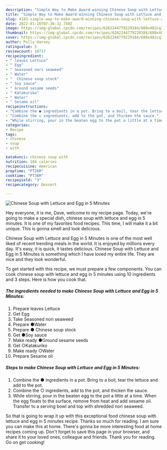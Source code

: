 ```yaml
---
description: "Simple Way to Make Award-winning Chinese Soup with Lettuce and Egg in 5 Minutes"
title: "Simple Way to Make Award-winning Chinese Soup with Lettuce and Egg in 5 Minutes"
slug: 4183-simple-way-to-make-award-winning-chinese-soup-with-lettuce-and-egg-in-5-minutes
date: 2022-01-16T07:36:32.750Z
image: https://img-global.cpcdn.com/recipes/6262244779229184/680x482cq70/chinese-soup-with-lettuce-and-egg-in-5-minutes-recipe-main-photo.jpg
thumbnail: https://img-global.cpcdn.com/recipes/6262244779229184/680x482cq70/chinese-soup-with-lettuce-and-egg-in-5-minutes-recipe-main-photo.jpg
cover: https://img-global.cpcdn.com/recipes/6262244779229184/680x482cq70/chinese-soup-with-lettuce-and-egg-in-5-minutes-recipe-main-photo.jpg
author: Polly Harvey
ratingvalue: 5
reviewcount: 10737
recipeingredient:
- " leaves Lettuce"
- " Egg"
- " Seasoned nori seaweed"
- " Water"
- "  Chinese soup stock"
- " Soy sauce"
- " Ground sesame seeds"
- " Katakuriko"
- " Water"
- " Sesame oil"
recipeinstructions:
- "Combine the ● ingredients in a pot. Bring to a boil, tear the lettuce and add to the pot."
- "Combine the ○ ingredients, add to the pot, and thicken the sauce."
- "While stirring, pour in the beaten egg to the pot a little at a time. When the egg floats to the surface, remove from heat and add sesame oil. Transfer to a serving bowl and  top with shredded nori seaweed."
categories:
- Recipe
tags:
- chinese
- soup
- with

katakunci: chinese soup with 
nutrition: 104 calories
recipecuisine: American
preptime: "PT26M"
cooktime: "PT36M"
recipeyield: "3"
recipecategory: Dessert

---
```



![Chinese Soup with Lettuce and Egg in 5 Minutes](https://img-global.cpcdn.com/recipes/6262244779229184/680x482cq70/chinese-soup-with-lettuce-and-egg-in-5-minutes-recipe-main-photo.jpg)

Hey everyone, it is me, Dave, welcome to my recipe page. Today, we're going to make a special dish, chinese soup with lettuce and egg in 5 minutes. It is one of my favorites food recipes. This time, I will make it a bit unique. This is gonna smell and look delicious.

Chinese Soup with Lettuce and Egg in 5 Minutes is one of the most well liked of recent trending meals in the world. It is enjoyed by millions every day. It's easy, it is quick, it tastes delicious. Chinese Soup with Lettuce and Egg in 5 Minutes is something which I have loved my entire life. They are nice and they look wonderful.




To get started with this recipe, we must prepare a few components. You can cook chinese soup with lettuce and egg in 5 minutes using 10 ingredients and 3 steps. Here is how you cook that.

<!--inarticleads1-->

##### The ingredients needed to make Chinese Soup with Lettuce and Egg in 5 Minutes:

1. Prepare  leaves Lettuce
1. Get  Egg
1. Take  Seasoned nori seaweed
1. Prepare  ●Water
1. Prepare  ● Chinese soup stock
1. Get  ●Soy sauce
1. Make ready  ●Ground sesame seeds
1. Get  ○Katakuriko
1. Make ready  ○Water
1. Prepare  Sesame oil




<!--inarticleads2-->

##### Steps to make Chinese Soup with Lettuce and Egg in 5 Minutes:

1. Combine the ● ingredients in a pot. Bring to a boil, tear the lettuce and add to the pot.
1. Combine the ○ ingredients, add to the pot, and thicken the sauce.
1. While stirring, pour in the beaten egg to the pot a little at a time. When the egg floats to the surface, remove from heat and add sesame oil. Transfer to a serving bowl and  top with shredded nori seaweed.




So that is going to wrap it up with this exceptional food chinese soup with lettuce and egg in 5 minutes recipe. Thanks so much for reading. I am sure you can make this at home. There's gonna be more interesting food at home recipes coming up. Don't forget to save this page in your browser, and share it to your loved ones, colleague and friends. Thank you for reading. Go on get cooking!
